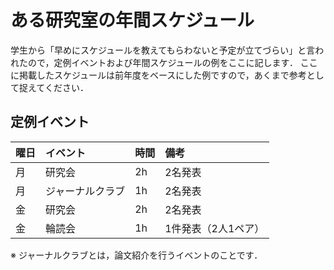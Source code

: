 # ある研究室の年間スケジュール
学生から「早めにスケジュールを教えてもらわないと予定が立てづらい」と言われたので，定例イベントおよび年間スケジュールの例をここに記します．
ここに掲載したスケジュールは前年度をベースにした例ですので，あくまで参考として捉えてください．


## 定例イベント
| 曜日 | イベント | 時間 | 備考|
|:---|:---|:---|:---|
|月 |研究会 |2h |2名発表 |
|月 |ジャーナルクラブ |1h |2名発表 |
|金 |研究会 |2h |2名発表 |
|金 |輪読会 |1h |1件発表（2人1ペア） |

※ ジャーナルクラブとは，論文紹介を行うイベントのことです．
